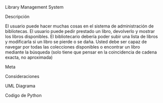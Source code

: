 Library Management System

Descripción

El usuario puede hacer muchas cosas en el sistema de administración de bibliotecas. El usuario puede pedir prestado un libro, devolverlo y mostrar los libros disponibles. El bibliotecario debería poder subir una lista de libros y modificarla si un libro se pierde o se daña. Usted debe ser capaz de navegar por todas las colecciones disponibles o encontrar un libro mediante la búsqueda (solo tiene que pensar en la coincidencia de cadena exacta, no aproximada)

Meta


Consideraciones




UML Diagrama




Codigo de Python
